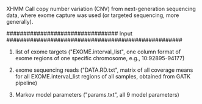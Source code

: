 XHMM
Call copy number variation (CNV) from next-generation sequencing data, where exome
capture was used (or targeted sequencing, more generally).

################################# Input ####################################################

1) list of exome targets ("EXOME.interval_list", one column format of exome regions of one 
 specific chromosome, e.g., 10:92895-94177)

2) exome sequencing reads ("DATA.RD.txt", matrix of all coverage means for all EXOME.interval_list 
 regions of all samples, obtained from GATK pipeline)

3) Markov model parameters ("params.txt", all 9 model parameters)
